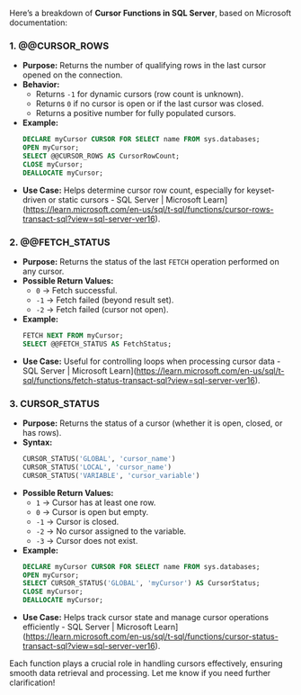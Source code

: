 Here’s a breakdown of **Cursor Functions in SQL Server**, based on Microsoft documentation:

### **1. @@CURSOR_ROWS**
- **Purpose:** Returns the number of qualifying rows in the last cursor opened on the connection.
- **Behavior:**
  - Returns `-1` for dynamic cursors (row count is unknown).
  - Returns `0` if no cursor is open or if the last cursor was closed.
  - Returns a positive number for fully populated cursors.
- **Example:**
  ```sql
  DECLARE myCursor CURSOR FOR SELECT name FROM sys.databases;
  OPEN myCursor;
  SELECT @@CURSOR_ROWS AS CursorRowCount;
  CLOSE myCursor;
  DEALLOCATE myCursor;
  ```
- **Use Case:** Helps determine cursor row count, especially for keyset-driven or static cursors - SQL Server | Microsoft Learn](https://learn.microsoft.com/en-us/sql/t-sql/functions/cursor-rows-transact-sql?view=sql-server-ver16).

### **2. @@FETCH_STATUS**
- **Purpose:** Returns the status of the last `FETCH` operation performed on any cursor.
- **Possible Return Values:**
  - `0` → Fetch successful.
  - `-1` → Fetch failed (beyond result set).
  - `-2` → Fetch failed (cursor not open).
- **Example:**
  ```sql
  FETCH NEXT FROM myCursor;
  SELECT @@FETCH_STATUS AS FetchStatus;
  ```
- **Use Case:** Useful for controlling loops when processing cursor data - SQL Server | Microsoft Learn](https://learn.microsoft.com/en-us/sql/t-sql/functions/fetch-status-transact-sql?view=sql-server-ver16).

### **3. CURSOR_STATUS**
- **Purpose:** Returns the status of a cursor (whether it is open, closed, or has rows).
- **Syntax:**
  ```sql
  CURSOR_STATUS('GLOBAL', 'cursor_name')
  CURSOR_STATUS('LOCAL', 'cursor_name')
  CURSOR_STATUS('VARIABLE', 'cursor_variable')
  ```
- **Possible Return Values:**
  - `1` → Cursor has at least one row.
  - `0` → Cursor is open but empty.
  - `-1` → Cursor is closed.
  - `-2` → No cursor assigned to the variable.
  - `-3` → Cursor does not exist.
- **Example:**
  ```sql
  DECLARE myCursor CURSOR FOR SELECT name FROM sys.databases;
  OPEN myCursor;
  SELECT CURSOR_STATUS('GLOBAL', 'myCursor') AS CursorStatus;
  CLOSE myCursor;
  DEALLOCATE myCursor;
  ```
- **Use Case:** Helps track cursor state and manage cursor operations efficiently - SQL Server | Microsoft Learn](https://learn.microsoft.com/en-us/sql/t-sql/functions/cursor-status-transact-sql?view=sql-server-ver16).

Each function plays a crucial role in handling cursors effectively, ensuring smooth data retrieval and processing. Let me know if you need further clarification!